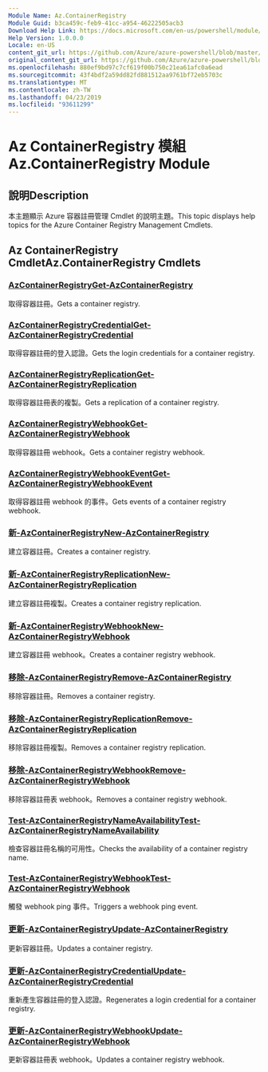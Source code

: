 ```yaml
---
Module Name: Az.ContainerRegistry
Module Guid: b3ca459c-feb9-41cc-a954-46222505acb3
Download Help Link: https://docs.microsoft.com/en-us/powershell/module/az.containerregistry
Help Version: 1.0.0.0
Locale: en-US
content_git_url: https://github.com/Azure/azure-powershell/blob/master/src/ContainerRegistry/ContainerRegistry/help/Az.ContainerRegistry.md
original_content_git_url: https://github.com/Azure/azure-powershell/blob/master/src/ContainerRegistry/ContainerRegistry/help/Az.ContainerRegistry.md
ms.openlocfilehash: 880ef9bd97c7cf619f00b750c21ea61afc0a6ead
ms.sourcegitcommit: 43f4bdf2a59dd82fd881512aa9761bf72eb5703c
ms.translationtype: MT
ms.contentlocale: zh-TW
ms.lasthandoff: 04/23/2019
ms.locfileid: "93611299"
---
```

# <span data-ttu-id="b0d91-101">Az ContainerRegistry 模組</span><span class="sxs-lookup"><span data-stu-id="b0d91-101">Az.ContainerRegistry Module</span></span>
## <span data-ttu-id="b0d91-102">說明</span><span class="sxs-lookup"><span data-stu-id="b0d91-102">Description</span></span>
<span data-ttu-id="b0d91-103">本主題顯示 Azure 容器註冊管理 Cmdlet 的說明主題。</span><span class="sxs-lookup"><span data-stu-id="b0d91-103">This topic displays help topics for the Azure Container Registry Management Cmdlets.</span></span>

## <span data-ttu-id="b0d91-104">Az ContainerRegistry Cmdlet</span><span class="sxs-lookup"><span data-stu-id="b0d91-104">Az.ContainerRegistry Cmdlets</span></span>
### [<span data-ttu-id="b0d91-105">AzContainerRegistry</span><span class="sxs-lookup"><span data-stu-id="b0d91-105">Get-AzContainerRegistry</span></span>](Get-AzContainerRegistry.md)
<span data-ttu-id="b0d91-106">取得容器註冊。</span><span class="sxs-lookup"><span data-stu-id="b0d91-106">Gets a container registry.</span></span>

### [<span data-ttu-id="b0d91-107">AzContainerRegistryCredential</span><span class="sxs-lookup"><span data-stu-id="b0d91-107">Get-AzContainerRegistryCredential</span></span>](Get-AzContainerRegistryCredential.md)
<span data-ttu-id="b0d91-108">取得容器註冊的登入認證。</span><span class="sxs-lookup"><span data-stu-id="b0d91-108">Gets the login credentials for a container registry.</span></span>

### [<span data-ttu-id="b0d91-109">AzContainerRegistryReplication</span><span class="sxs-lookup"><span data-stu-id="b0d91-109">Get-AzContainerRegistryReplication</span></span>](Get-AzContainerRegistryReplication.md)
<span data-ttu-id="b0d91-110">取得容器註冊表的複製。</span><span class="sxs-lookup"><span data-stu-id="b0d91-110">Gets a replication of a container registry.</span></span>

### [<span data-ttu-id="b0d91-111">AzContainerRegistryWebhook</span><span class="sxs-lookup"><span data-stu-id="b0d91-111">Get-AzContainerRegistryWebhook</span></span>](Get-AzContainerRegistryWebhook.md)
<span data-ttu-id="b0d91-112">取得容器註冊 webhook。</span><span class="sxs-lookup"><span data-stu-id="b0d91-112">Gets a container registry webhook.</span></span>

### [<span data-ttu-id="b0d91-113">AzContainerRegistryWebhookEvent</span><span class="sxs-lookup"><span data-stu-id="b0d91-113">Get-AzContainerRegistryWebhookEvent</span></span>](Get-AzContainerRegistryWebhookEvent.md)
<span data-ttu-id="b0d91-114">取得容器註冊 webhook 的事件。</span><span class="sxs-lookup"><span data-stu-id="b0d91-114">Gets events of a container registry webhook.</span></span>

### [<span data-ttu-id="b0d91-115">新-AzContainerRegistry</span><span class="sxs-lookup"><span data-stu-id="b0d91-115">New-AzContainerRegistry</span></span>](New-AzContainerRegistry.md)
<span data-ttu-id="b0d91-116">建立容器註冊。</span><span class="sxs-lookup"><span data-stu-id="b0d91-116">Creates a container registry.</span></span>

### [<span data-ttu-id="b0d91-117">新-AzContainerRegistryReplication</span><span class="sxs-lookup"><span data-stu-id="b0d91-117">New-AzContainerRegistryReplication</span></span>](New-AzContainerRegistryReplication.md)
<span data-ttu-id="b0d91-118">建立容器註冊複製。</span><span class="sxs-lookup"><span data-stu-id="b0d91-118">Creates a container registry replication.</span></span>

### [<span data-ttu-id="b0d91-119">新-AzContainerRegistryWebhook</span><span class="sxs-lookup"><span data-stu-id="b0d91-119">New-AzContainerRegistryWebhook</span></span>](New-AzContainerRegistryWebhook.md)
<span data-ttu-id="b0d91-120">建立容器註冊 webhook。</span><span class="sxs-lookup"><span data-stu-id="b0d91-120">Creates a container registry webhook.</span></span>

### [<span data-ttu-id="b0d91-121">移除-AzContainerRegistry</span><span class="sxs-lookup"><span data-stu-id="b0d91-121">Remove-AzContainerRegistry</span></span>](Remove-AzContainerRegistry.md)
<span data-ttu-id="b0d91-122">移除容器註冊。</span><span class="sxs-lookup"><span data-stu-id="b0d91-122">Removes a container registry.</span></span>

### [<span data-ttu-id="b0d91-123">移除-AzContainerRegistryReplication</span><span class="sxs-lookup"><span data-stu-id="b0d91-123">Remove-AzContainerRegistryReplication</span></span>](Remove-AzContainerRegistryReplication.md)
<span data-ttu-id="b0d91-124">移除容器註冊複製。</span><span class="sxs-lookup"><span data-stu-id="b0d91-124">Removes a container registry replication.</span></span>

### [<span data-ttu-id="b0d91-125">移除-AzContainerRegistryWebhook</span><span class="sxs-lookup"><span data-stu-id="b0d91-125">Remove-AzContainerRegistryWebhook</span></span>](Remove-AzContainerRegistryWebhook.md)
<span data-ttu-id="b0d91-126">移除容器註冊表 webhook。</span><span class="sxs-lookup"><span data-stu-id="b0d91-126">Removes a container registry webhook.</span></span>

### [<span data-ttu-id="b0d91-127">Test-AzContainerRegistryNameAvailability</span><span class="sxs-lookup"><span data-stu-id="b0d91-127">Test-AzContainerRegistryNameAvailability</span></span>](Test-AzContainerRegistryNameAvailability.md)
<span data-ttu-id="b0d91-128">檢查容器註冊名稱的可用性。</span><span class="sxs-lookup"><span data-stu-id="b0d91-128">Checks the availability of a container registry name.</span></span>

### [<span data-ttu-id="b0d91-129">Test-AzContainerRegistryWebhook</span><span class="sxs-lookup"><span data-stu-id="b0d91-129">Test-AzContainerRegistryWebhook</span></span>](Test-AzContainerRegistryWebhook.md)
<span data-ttu-id="b0d91-130">觸發 webhook ping 事件。</span><span class="sxs-lookup"><span data-stu-id="b0d91-130">Triggers a webhook ping event.</span></span>

### [<span data-ttu-id="b0d91-131">更新-AzContainerRegistry</span><span class="sxs-lookup"><span data-stu-id="b0d91-131">Update-AzContainerRegistry</span></span>](Update-AzContainerRegistry.md)
<span data-ttu-id="b0d91-132">更新容器註冊。</span><span class="sxs-lookup"><span data-stu-id="b0d91-132">Updates a container registry.</span></span>

### [<span data-ttu-id="b0d91-133">更新-AzContainerRegistryCredential</span><span class="sxs-lookup"><span data-stu-id="b0d91-133">Update-AzContainerRegistryCredential</span></span>](Update-AzContainerRegistryCredential.md)
<span data-ttu-id="b0d91-134">重新產生容器註冊的登入認證。</span><span class="sxs-lookup"><span data-stu-id="b0d91-134">Regenerates a login credential for a container registry.</span></span>

### [<span data-ttu-id="b0d91-135">更新-AzContainerRegistryWebhook</span><span class="sxs-lookup"><span data-stu-id="b0d91-135">Update-AzContainerRegistryWebhook</span></span>](Update-AzContainerRegistryWebhook.md)
<span data-ttu-id="b0d91-136">更新容器註冊表 webhook。</span><span class="sxs-lookup"><span data-stu-id="b0d91-136">Updates a container registry webhook.</span></span>

